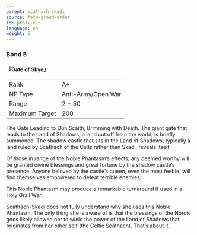```yaml
---
parent: scathach-skadi
source: fate-grand-order
id: profile-5
language: en
weight: 5
---
```


### Bond 5

#### 『Gate of Skye』

<table>
  <tr><td>Rank</td><td>A+</td></tr>
  <tr><td>NP Type</td><td>Anti-Army/Open War</td></tr>
  <tr><td>Range</td><td>2 - 50</td></tr>
  <tr><td>Maximum Target</td><td>200</td></tr>
</table>

The Gate Leading to Dún Scáith, Brimming with Death.
The giant gate that leads to the Land of Shadows, a land cut off from the world, is briefly summoned. The shadow castle that sits in the Land of Shadows, typically a land ruled by Scáthach of the Celts rather than Skadi, reveals itself.

Of those in range of the Noble Phantasm’s effects, any deemed worthy will be granted divine blessings and great fortune by the shadow castle’s presence. Anyone beloved by the castle’s queen, even the most feeble, will find themselves empowered to defeat terrible enemies.

This Noble Phantasm may produce a remarkable turnaround if used in a Holy Grail War.

Scáthach-Skadi does not fully understand why she uses this Noble Phantasm. The only thing she is aware of is that the blessings of the Nordic gods likely allowed her to wield the power of the Land of Shadows that originates from her other self (the Celtic Scáthach). That’s about it. 

